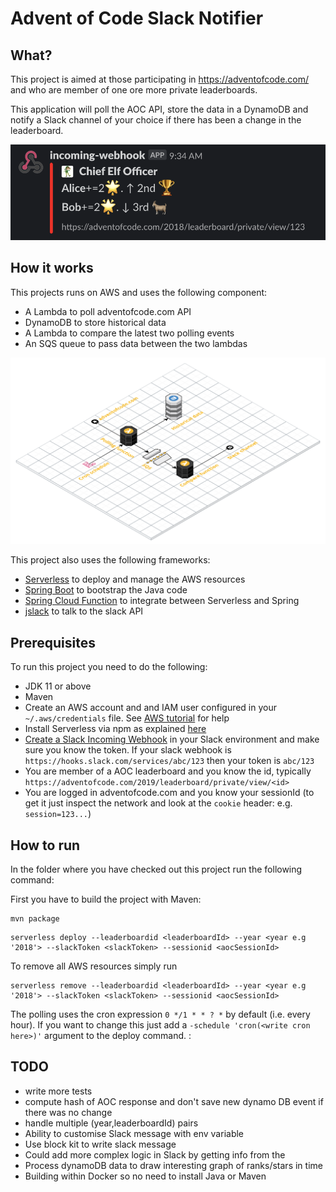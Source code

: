 # Advent of Code Slack Notifier

## What?

This project is aimed at those participating in https://adventofcode.com/ and who are member of one ore
more private leaderboards.

This application will poll the AOC API, store the data in a DynamoDB and notify a Slack channel of your choice
if there has been a change in the leaderboard. 


![Example](AocNotifierSlackExample.png "Example")
## How it works

This projects runs on AWS and uses the following component:

* A Lambda to poll adventofcode.com API
* DynamoDB to store historical data
* A Lambda to compare the latest two polling events
* An SQS queue to pass data between the two lambdas

![Aws architecture](Aoc-slack-notifier.svg?sanitize=true "Aws Architecture")

This project also uses the following frameworks:

* [Serverless](https://github.com/serverless/serverless) to deploy and manage the AWS resources
* [Spring Boot](https://spring.io/projects/spring-boot) to bootstrap the Java code
* [Spring Cloud Function](https://spring.io/projects/spring-cloud-function) to integrate between Serverless and Spring
* [jslack](https://github.com/seratch/jslack) to talk to the slack API

## Prerequisites

To run this project you need to do the following:

* JDK 11 or above
* Maven
* Create an AWS account and and IAM user configured in your `~/.aws/credentials` file. See [AWS tutorial](https://docs.aws.amazon.com/cli/latest/userguide/cli-chap-install.html) for help
* Install Serverless via npm as explained [here](https://github.com/serverless/serverless#quick-start)
* [Create a Slack Incoming Webhook](https://api.slack.com/messaging/webhooks) in your Slack environment and make sure you know the token. If your slack
webhook is `https://hooks.slack.com/services/abc/123` then your token is `abc/123`
* You are member of a AOC leaderboard and you know the id, typically `https://adventofcode.com/2019/leaderboard/private/view/<id>`
* You are logged in adventofcode.com and you know your sessionId (to get it just inspect the network and look at the `cookie` header: e.g. `session=123...`)

## How to run

In the folder where you have checked out this project run the following command:

First you have to build the project with Maven:

```shell script
mvn package
```

```shell script
serverless deploy --leaderboardid <leaderboardId> --year <year e.g '2018'> --slackToken <slackToken> --sessionid <aocSessionId>
```

To remove all AWS resources simply run

```shell script
serverless remove --leaderboardid <leaderboardId> --year <year e.g '2018'> --slackToken <slackToken> --sessionid <aocSessionId>
```

The polling uses the cron expression `0 */1 * * ? *` by default (i.e. every hour). If you want to change this just
add a `-schedule 'cron(<write cron here>)'` argument to the deploy command.
:


## TODO

* write more tests
* compute hash of AOC response and don't save new dynamo DB event if there was no change
* handle multiple (year,leaderboardId) pairs
* Ability to customise Slack message with env variable
* Use block kit to write slack message
* Could add more complex logic in Slack by getting info from the
* Process dynamoDB data to draw interesting graph of ranks/stars in time
* Building within Docker so no need to install Java or Maven